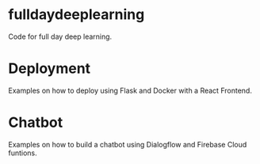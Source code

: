 # fulldaydeeplearning
Code for full day deep learning.

# Deployment
Examples on how to deploy using Flask and Docker with a React Frontend.

# Chatbot
Examples on how to build a chatbot using Dialogflow and Firebase Cloud funtions.
